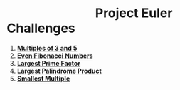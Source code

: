 <h1>&nbsp&nbsp&nbsp&nbsp&nbsp&nbsp&nbsp&nbsp&nbsp&nbsp&nbsp&nbsp&nbsp&nbsp&nbsp&nbsp&nbsp&nbsp&nbsp&nbsp&nbsp&nbsp&nbsp&nbsp&nbsp&nbsp&nbsp&nbsp&nbsp&nbspProject Euler Challenges</h1>

<ol>
  <li><strong><a href="./Multiples%20of%203%20and%205">Multiples of 3 and 5<a></strong><br></li>
  <li><strong><a href="./Even Fibonacci Numbers">Even Fibonacci Numbers<a></strong><br></li>
  <li><strong><a href="./Largest%20Prime%20Factor">Largest Prime Factor<a></strong><br></li>
  <li><strong><a href="./Largest%20Palindrom%20Product">Largest Palindrome Product<a></strong><br></li>
  <li><strong><a href="./Smallest%20Multiple">Smallest Multiple<a></strong><br></li>
</ol>
